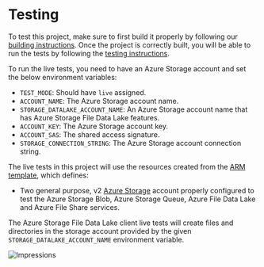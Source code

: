 # Testing

To test this project, make sure to first build it properly by following our [building instructions](https://github.com/Azure/azure-sdk-for-js/blob/master/CONTRIBUTING.md#building). Once the project is correctly built, you will be able to run the tests by following the [testing instructions](https://github.com/Azure/azure-sdk-for-js/blob/master/CONTRIBUTING.md#testing).

To run the live tests, you need to have an Azure Storage account and set the below environment variables:

- `TEST_MODE`: Should have `live` assigned.
- `ACCOUNT_NAME`: The Azure Storage account name.
- `STORAGE_DATALAKE_ACCOUNT_NAME`: An Azure Storage account name that has Azure Storage File Data Lake features.
- `ACCOUNT_KEY`: The Azure Storage account key.
- `ACCOUNT_SAS`: The shared access signature.
- `STORAGE_CONNECTION_STRING`: The Azure Storage account connection string.

The live tests in this project will use the resources created from the [ARM template](https://github.com/Azure/azure-sdk-for-js/blob/master/sdk/servicebus/test-resources.json), which defines:

- Two general purpose, v2 [Azure Storage](https://docs.microsoft.com/en-us/azure/storage/common/storage-account-overview) account properly configured to test the Azure Storage Blob, Azure Storage Queue, Azure File Data Lake and Azure File Share services.

The Azure Storage File Data Lake client live tests will create files and directories in the storage account provided by the given `STORAGE_DATALAKE_ACCOUNT_NAME` environment variable.

![Impressions](https://azure-sdk-impressions.azurewebsites.net/api/impressions/azure-sdk-for-js%2Fsdk%2Fstorage%2Fstorage-file-datalake%2Ftest%2FREADME.png)
